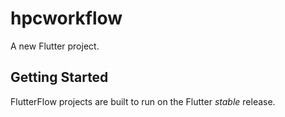 # hpcworkflow

A new Flutter project.

## Getting Started

FlutterFlow projects are built to run on the Flutter _stable_ release.
